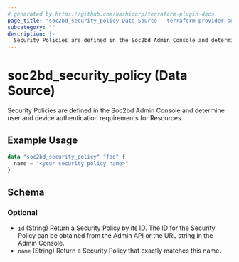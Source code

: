 ```yaml
---
# generated by https://github.com/hashicorp/terraform-plugin-docs
page_title: "soc2bd_security_policy Data Source - terraform-provider-soc2bd"
subcategory: ""
description: |-
  Security Policies are defined in the Soc2bd Admin Console and determine user and device authentication requirements for Resources.
---
```


# soc2bd_security_policy (Data Source)

Security Policies are defined in the Soc2bd Admin Console and determine user and device authentication requirements for Resources.

## Example Usage

```terraform
data "soc2bd_security_policy" "foo" {
  name = "<your security policy name>"
}
```

<!-- schema generated by tfplugindocs -->

## Schema

### Optional

- `id` (String) Return a Security Policy by its ID. The ID for the Security Policy can be obtained from the Admin API or the URL string in the Admin Console.
- `name` (String) Return a Security Policy that exactly matches this name.
